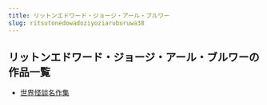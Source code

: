 ```yaml
---
title: リットンエドワード・ジョージ・アール・ブルワー
slug: ritsutonedowadoziyoziaruburuwa38
---
```


## リットンエドワード・ジョージ・アール・ブルワーの作品一覧

- [世界怪談名作集](shijieguaitanmi-586)
